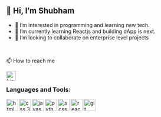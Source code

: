 ## 👋 Hi, I’m Shubham
- 👀 I’m interested in programming and learning new tech.
- 🌱 I’m currently learning Reactjs and building dApp is next.
- 💞️ I’m looking to collaborate on enterprise level projects
<br/>
 <p>📫 How to reach me </p> 
 <a href="linkedin.com/in/shubham-saurav-2765981b7"> <img align="left" alt="LinkedIn" width="26px" src="https://image.flaticon.com/icons/png/512/174/174857.png" /></a>
 <br/>
 
### Languages and Tools:
<div style="display:flex;flex-direction:row"><img align="left" alt="html 5" width="32px" src="https://cdn-icons-png.flaticon.com/128/919/919827.png" />
 <img align="left" alt="css 3" width="32px" src="https://cdn-icons-png.flaticon.com/128/919/919826.png" />
 <img align="left" alt="javascript" width="32px" src="https://cdn-icons-png.flaticon.com/128/136/136530.png" />
 <img align="left" alt="python" width="32px" src="https://cdn-icons-png.flaticon.com/128/919/919852.png" />
 <img align="left" alt="scss" width="32px" src="https://cdn-icons-png.flaticon.com/128/5968/5968358.png" />
 <img align="left" alt="reactjs" width="32px" src="https://cdn-icons.flaticon.com/png/128/3074/premium/3074119.png?token=exp=1640091093~hmac=dbce0bf3bcb8838495ab8067e42a6bc3" />
 <img align="left" alt="git" width="32px" src="https://cdn-icons-png.flaticon.com/128/919/919847.png" />
</div>




<!---
shubham-srv/shubham-srv is a ✨ special ✨ repository because its `README.md` (this file) appears on your GitHub profile.
You can click the Preview link to take a look at your changes.
--->
